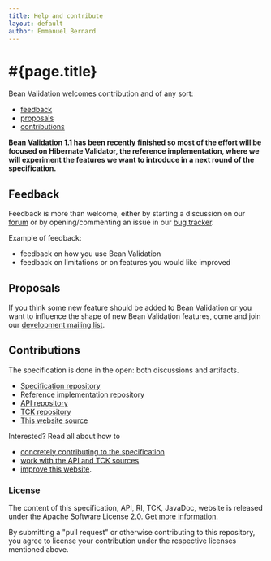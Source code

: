 ```yaml
---
title: Help and contribute
layout: default
author: Emmanuel Bernard
---
```


# #{page.title}

Bean Validation welcomes contribution and of any sort:

* [feedback](#feedback)
* [proposals](#proposals)
* [contributions](#contributions)

**Bean Validation 1.1 has been recently finished so most of the effort will be
focused on Hibernate Validator, the reference implementation, where we will
experiment the features we want to introduce in a next round of the
specification.**


## <a name="feedback"/>Feedback

Feedback is more than welcome, either by starting a discussion on our 
[forum](https://forum.hibernate.org/viewforum.php?f=26) or by opening/commenting an issue in 
our [bug tracker](/issues).

Example of feedback:

* feedback on how you use Bean Validation
* feedback on limitations or on features you would like improved

## <a name="proposals"/>Proposals

If you think some new feature should be added to Bean Validation or you want to influence the shape 
of new Bean Validation features, come and join our 
[development mailing list](https://lists.jboss.org/mailman/listinfo/beanvalidation-dev).

## <a name="contributions"/>Contributions

The specification is done in the open: both discussions and artifacts.

* [Specification repository](https://github.com/beanvalidation/beanvalidation-spec)
* [Reference implementation repository](https://github.com/hibernate/hibernate-validator)
* [API repository](https://github.com/beanvalidation/beanvalidation-api)
* [TCK repository](https://github.com/beanvalidation/beanvalidation-tck)
* [This website source](https://github.com/beanvalidation/beanvalidation.org)

Interested? Read all about how to

* [concretely contributing to the specification](specification)
* [work with the API and TCK sources](coding)
* [improve this website](site).

### License

The content of this specification, API, RI, TCK, JavaDoc, website is released under the 
Apache Software License 2.0. [Get more information](/licensing/).

By submitting a "pull request" or otherwise contributing to this repository, you agree to license 
your contribution under the respective licenses mentioned above.


